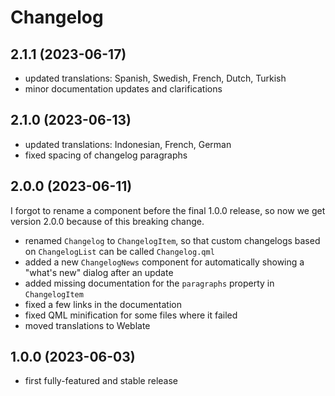 <!--
SPDX-FileCopyrightText: 2023 Mirian Margiani
SPDX-License-Identifier: GFDL-1.3-or-later
-->

# Changelog

## 2.1.1 (2023-06-17)

- updated translations: Spanish, Swedish, French, Dutch, Turkish
- minor documentation updates and clarifications

## 2.1.0 (2023-06-13)

- updated translations: Indonesian, French, German
- fixed spacing of changelog paragraphs

## 2.0.0 (2023-06-11)

I forgot to rename a component before the final 1.0.0 release, so now we get
version 2.0.0 because of this breaking change.

- renamed `Changelog` to `ChangelogItem`, so that custom changelogs based on
  `ChangelogList` can be called `Changelog.qml`
- added a new `ChangelogNews` component for automatically showing a "what's new" dialog after an update
- added missing documentation for the `paragraphs` property in `ChangelogItem`
- fixed a few links in the documentation
- fixed QML minification for some files where it failed
- moved translations to Weblate

## 1.0.0 (2023-06-03)

- first fully-featured and stable release
